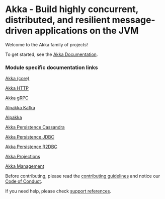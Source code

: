 # Akka - Build highly concurrent, distributed, and resilient message-driven applications on the JVM 

Welcome to the Akka family of projects!

To get started, see the [Akka Documentation](https://akka.io/docs/).

### Module specific documentation links

[Akka (core)](https://doc.akka.io/docs/akka/current/)

[Akka HTTP](https://doc.akka.io/docs/akka-http/current/)

[Akka gRPC](https://doc.akka.io/docs/akka-grpc/current/)

[Alpakka Kafka](https://doc.akka.io/docs/alpakka-kafka/current/)

[Alpakka](https://doc.akka.io/docs/alpakka/current/)

[Akka Persistence Cassandra](https://doc.akka.io/docs/akka-persistence-cassandra/current/)

[Akka Persistence JDBC](https://doc.akka.io/docs/akka-persistence-jdbc/current/)

[Akka Persistence R2DBC](https://doc.akka.io/docs/akka-persistence-r2dbc/current/)

[Akka Projections](https://doc.akka.io/docs/akka-projection/current/)

[Akka Management](https://doc.akka.io/docs/akka-management/current/)

Before contributing, please read the [contributing guidelines](CONTRIBUTING.md) and notice our [Code of Conduct](CODE_OF_CONDUCT.md).

If you need help, please check [support references](SUPPORT.md).
